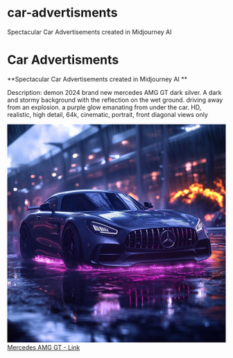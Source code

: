 # car-advertisments
Spectacular Car Advertisements created in Midjourney AI 

# Car Advertisments
**Spectacular Car Advertisements created in Midjourney AI **

Description:
demon 2024 brand new mercedes AMG GT dark silver. A dark and stormy background with the reflection on the wet ground. driving away from an explosion. a purple glow emanating from under the car. HD, realistic, high detail, 64k, cinematic, portrait, front diagonal views only

![Mercedes AMG GT](./0-1-1-mercedes-AMG.jpg)
[Mercedes AMG GT - Link](https://www.midjourney.com/jobs/d6fc33eb-ba53-4a56-a45e-bc6451a360ba?index=0)
